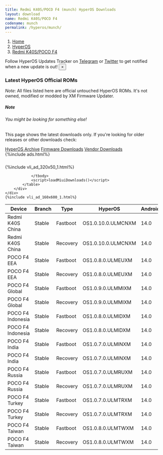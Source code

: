 ```yaml
---
title: Redmi K40S/POCO F4 (munch) HyperOS Downloads
layout: download
name: Redmi K40S/POCO F4
codename: munch
permalink: /hyperos/munch/
---
```

<nav aria-label="breadcrumb">
    <ol class="breadcrumb">
        <li class="breadcrumb-item"><a href="/">Home</a></li>
        <li class="breadcrumb-item"><a href="/hyperos/">HyperOS</a></li>
        <li class="breadcrumb-item active" aria-current="page"><a href="/hyperos/munch/">Redmi K40S/POCO F4</a></li>
    </ol>
</nav>
<div class="alert alert-primary alert-dismissible fade show" role="alert">
    Follow HyperOS Updates Tracker on <a href="https://t.me/MIUIUpdatesTracker" class="alert-link">Telegram</a>
     or <a href="https://twitter.com/MiFwUpdater" class="alert-link">Twitter</a> to get notified when a new update is out!
    <button type="button" class="close" data-dismiss="alert" aria-label="Close">
        <span aria-hidden="true">&times;</span>
    </button>
</div>

### Latest HyperOS Official ROMs
*Note*: All files listed here are official untouched HyperOS ROMs. It's not owned, modified or modded by XM Firmware Updater.
<div class="card">
  <div class="card-body">
    <h5 class="card-title">Note</h5>
    <h6 class="card-subtitle mb-2 text-muted">You might be looking for something else!</h6>
    <p class="card-text">This page shows the latest downloads only.
     If you're looking for older releases or other downloads check:</p>
    <a href="/archive/hyperos/munch/" class="card-link">HyperOS Archive</a>
    <a href="/firmware/munch/" class="card-link">Firmware Downloads</a>
    <a href="/vendor/munch/" class="card-link">Vendor Downloads</a>
  </div>
</div>
{%include ads.html%}
<div class="row justify-content-center">
    <div class="col-10">
        <div class="table-responsive-md" style="margin-top: 25px;">
            {%include vli_ad_320x50_1.html%}
            <table id="miui" class="display dt-responsive nowrap compact table table-striped table-hover table-sm">
                <thead class="thead-dark">
                    <tr>
                        <th data-ref="device">Device</th>
                        <th data-ref="branch">Branch</th>
                        <th data-ref="type">Type</th>
                        <th data-ref="miui">HyperOS</th>
                        <th data-ref="android">Android</th>
                        <th data-ref="size">Size</th>
                        <th data-ref="size">Date</th>
                        <th data-ref="link">Link</th>
                    </tr>
                </thead>
                <tbody>
                <tr><td>Redmi K40S China</td><td>Stable</td><td>Fastboot</td><td>OS1.0.10.0.ULMCNXM</td><td>14.0</td><td>6.4 GB</td><td>2025-04-02</td><td><a href="/hyperos/munch/stable/OS1.0.10.0.ULMCNXM/">Download</a></td></tr>
<tr><td>Redmi K40S China</td><td>Stable</td><td>Recovery</td><td>OS1.0.10.0.ULMCNXM</td><td>14.0</td><td>5.4 GB</td><td>2025-04-10</td><td><a href="/hyperos/munch/stable/OS1.0.10.0.ULMCNXM/">Download</a></td></tr>
<tr><td>POCO F4 EEA</td><td>Stable</td><td>Fastboot</td><td>OS1.0.8.0.ULMEUXM</td><td>14.0</td><td>5.9 GB</td><td>2025-04-09</td><td><a href="/hyperos/munch/stable/OS1.0.8.0.ULMEUXM/">Download</a></td></tr>
<tr><td>POCO F4 EEA</td><td>Stable</td><td>Recovery</td><td>OS1.0.8.0.ULMEUXM</td><td>14.0</td><td>4.7 GB</td><td>2025-04-22</td><td><a href="/hyperos/munch/stable/OS1.0.8.0.ULMEUXM/">Download</a></td></tr>
<tr><td>POCO F4 Global</td><td>Stable</td><td>Fastboot</td><td>OS1.0.9.0.ULMMIXM</td><td>14.0</td><td>6.2 GB</td><td>2025-04-02</td><td><a href="/hyperos/munch/stable/OS1.0.9.0.ULMMIXM/">Download</a></td></tr>
<tr><td>POCO F4 Global</td><td>Stable</td><td>Recovery</td><td>OS1.0.9.0.ULMMIXM</td><td>14.0</td><td>4.7 GB</td><td>2025-04-12</td><td><a href="/hyperos/munch/stable/OS1.0.9.0.ULMMIXM/">Download</a></td></tr>
<tr><td>POCO F4 Indonesia</td><td>Stable</td><td>Fastboot</td><td>OS1.0.8.0.ULMIDXM</td><td>14.0</td><td>6.1 GB</td><td>2025-04-09</td><td><a href="/hyperos/munch/stable/OS1.0.8.0.ULMIDXM/">Download</a></td></tr>
<tr><td>POCO F4 Indonesia</td><td>Stable</td><td>Recovery</td><td>OS1.0.8.0.ULMIDXM</td><td>14.0</td><td>4.6 GB</td><td>2025-04-29</td><td><a href="/hyperos/munch/stable/OS1.0.8.0.ULMIDXM/">Download</a></td></tr>
<tr><td>POCO F4 India</td><td>Stable</td><td>Fastboot</td><td>OS1.0.7.0.ULMINXM</td><td>14.0</td><td>5.4 GB</td><td>2025-04-09</td><td><a href="/hyperos/munch/stable/OS1.0.7.0.ULMINXM/">Download</a></td></tr>
<tr><td>POCO F4 India</td><td>Stable</td><td>Recovery</td><td>OS1.0.7.0.ULMINXM</td><td>14.0</td><td>4.6 GB</td><td>2025-04-21</td><td><a href="/hyperos/munch/stable/OS1.0.7.0.ULMINXM/">Download</a></td></tr>
<tr><td>POCO F4 Russia</td><td>Stable</td><td>Fastboot</td><td>OS1.0.7.0.ULMRUXM</td><td>14.0</td><td>6.1 GB</td><td>2025-04-09</td><td><a href="/hyperos/munch/stable/OS1.0.7.0.ULMRUXM/">Download</a></td></tr>
<tr><td>POCO F4 Russia</td><td>Stable</td><td>Recovery</td><td>OS1.0.7.0.ULMRUXM</td><td>14.0</td><td>4.7 GB</td><td>2025-05-07</td><td><a href="/hyperos/munch/stable/OS1.0.7.0.ULMRUXM/">Download</a></td></tr>
<tr><td>POCO F4 Turkey</td><td>Stable</td><td>Fastboot</td><td>OS1.0.7.0.ULMTRXM</td><td>14.0</td><td>5.9 GB</td><td>2025-04-09</td><td><a href="/hyperos/munch/stable/OS1.0.7.0.ULMTRXM/">Download</a></td></tr>
<tr><td>POCO F4 Turkey</td><td>Stable</td><td>Recovery</td><td>OS1.0.7.0.ULMTRXM</td><td>14.0</td><td>4.7 GB</td><td>2025-05-07</td><td><a href="/hyperos/munch/stable/OS1.0.7.0.ULMTRXM/">Download</a></td></tr>
<tr><td>POCO F4 Taiwan</td><td>Stable</td><td>Fastboot</td><td>OS1.0.8.0.ULMTWXM</td><td>14.0</td><td>5.6 GB</td><td>2025-05-06</td><td><a href="/hyperos/munch/stable/OS1.0.8.0.ULMTWXM/">Download</a></td></tr>
<tr><td>POCO F4 Taiwan</td><td>Stable</td><td>Recovery</td><td>OS1.0.8.0.ULMTWXM</td><td>14.0</td><td>4.5 GB</td><td>2025-05-14</td><td><a href="/hyperos/munch/stable/OS1.0.8.0.ULMTWXM/">Download</a></td></tr>

                </tbody>
                <script>loadMiuiDownloads()</script>
            </table>
        </div>
    </div>
    {%include vli_ad_160x600_1.html%}
</div>
